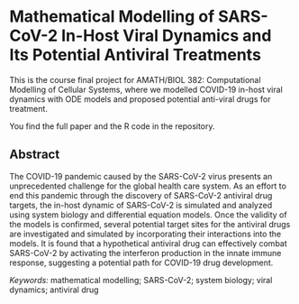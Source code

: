 # Mathematical Modelling of SARS-CoV-2 In-Host Viral Dynamics and Its Potential Antiviral Treatments

This is the course final project for AMATH/BIOL 382: Computational Modelling of Cellular Systems, where we modelled COVID-19 in-host viral dynamics with ODE models and proposed potential anti-viral drugs for treatment.

You find the full paper and the R code in the repository.

## Abstract

The COVID-19 pandemic caused by the SARS-CoV-2 virus presents an unprecedented challenge for the global health care system. As an effort to end this pandemic through the discovery of SARS-CoV-2 antiviral drug targets, the in-host dynamic of SARS-CoV-2 is simulated and analyzed using system biology and differential equation models. Once the validity of the models is confirmed, several potential target sites for the antiviral drugs are investigated and simulated by incorporating their interactions into the models. It is found that a hypothetical antiviral drug can effectively combat SARS-CoV-2 by activating the interferon production in the innate immune response, suggesting a potential path for COVID-19 drug development.

*Keywords:* mathematical modelling; SARS-CoV-2; system biology; viral dynamics; antiviral drug

